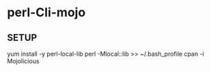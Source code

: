 # perl-Cli-mojo
## SETUP
  yum install -y perl-local-lib
  perl -Mlocal::lib >> ~/.bash_profile
  cpan -i Mojolicious
